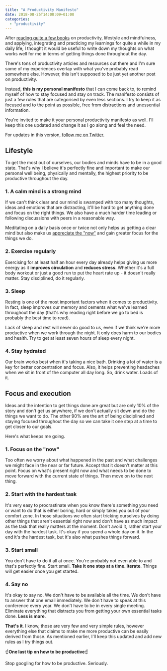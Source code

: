```yaml
---
title: "A Productivity Manifesto"
date: 2018-08-25T14:00:09+01:00
categories:
  - "productivity"
---
```


After [reading quite a few books](https://www.goodreads.com/user/show/62899927-pascal-precht) on productivity, lifestyle and mindfulness, and applying, integrating and practicing my learnings for quite a while in my daily life, I thought it would be useful to write down my thoughts on what works well for me in terms of getting things done throughout the day.

There's tons of productivity articles and resources out there and I'm sure some of my experiences overlap with what you've probably read somewhere else. However, this isn't supposed to be just yet another post on productivity.

Instead, **this is my personal manifesto** that I can come back to, to remind myself of how to stay focused and stay on track. The manifesto consists of just a few rules that are categorised by even less sections. I try to keep it as focused and to the point as possible, free from distractions and unessential information.

You're invited to make it your personal productivity manifesto as well. I'll keep this one updated and change it as I go along and feel the need.

For updates in this version, [follow me on Twitter](https://twitter.com/PascalPrecht).

## Lifestyle

To get the most out of ourselves, our bodies and minds have to be in a good state. That's why I believe it's perfectly fine and important to make our personal well being, physically and mentally, the highest priority to be productive throughout the day.

### 1. A calm mind is a strong mind

If we can't think clear and our mind is swamped with too many thoughts, ideas and emotions that are distracting, it'll be hard to get anything done and focus on the right things. We also have a much harder time leading or following discussions with peers in a reasonable way.

Meditating on a daily basis once or twice not only helps us getting a clear mind but also make us [appreciate the "now"](/posts/a-productivity-manifesto/#1-focus-on-the-now) and gain greater focus for the things we do.

### 2. Exercise regularly

Exercising for at least half an hour every day already helps giving us more energy as it **improves circulation** and **reduces stress**. Whether it's a full body workout or just a good run to put the heart rate up - it doesn't really matter. Stay disciplined, do it regularly.

### 3. Sleep

Resting is one of the most important factors when it comes to productivity. In fact, sleep improves our memory and cements what we've learned throughout the day (that's why reading right before we go to bed is probably the best time to read).

Lack of sleep and rest will never do good to us, even if we think we're more productive when we work through the night. It only does harm to our bodies and health. Try to get at least seven hours of sleep every night.

### 4. Stay hydrated

Our brain works best when it's taking a nice bath. Drinking a lot of water is a key for better concentration and focus. Also, it helps preventing headaches when we sit in front of the computer all day long. So, drink water. Loads of it.

## Focus and execution

Ideas and the intention to get things done are great but are only 10% of the story and don't get us anywhere, if we don't actually sit down and do the things we want to do. The other 90% are the art of being disciplined and staying focused throughout the day so we can take it one step at a time to get closer to our goals.

Here's what keeps me going.

### 1. Focus on the "now"

Too often we worry about what happened in the past and what challenges we might face in the near or far future. Accept that it doesn't matter at this point. Focus on what's present right now and what needs to be done to move forward with the current state of things. Then move on to the next thing.

### 2. Start with the hardest task

It's very easy to procrastinate when you know there's something you need or want to do that is either boring, hard or simply takes you out of your comfort zone. In those situations we often start tricking ourselves by doing other things that aren't essential right now and don't have as much impact as the task that really matters at the moment. Don't avoid it, rather start your day with the hardest task. It's okay if you spend a whole day on it. In the end it's the hardest task, but it's also what pushes things forward.

### 3. Start small

You don't have to do it all at once. You're probably not even able to and that's perfectly fine. Start small. **Take it one step at a time. Iterate**. Things will get easier once you get started.

### 4. Say no

It's okay to say no. We don't have to be available all the time. We don't have to answer that one email immediately. We don't have to speak at this conference every year. We don't have to be in every single meeting. Eliminate everything that distracts you from getting your own essential tasks done. **Less is more**.

**That's it**. I know, those are very few and very simple rules, however everything else that claims to make me more productive can be easily derived from those. As mentioned earlier, I'll keep this updated and add new rules as I try things out.

☝**One last tip on how to be productive**☝

Stop googling for how to be productive. Seriously.

